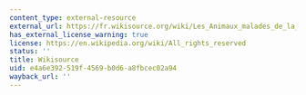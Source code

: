 ```yaml
---
content_type: external-resource
external_url: https://fr.wikisource.org/wiki/Les_Animaux_malades_de_la_peste
has_external_license_warning: true
license: https://en.wikipedia.org/wiki/All_rights_reserved
status: ''
title: Wikisource
uid: e4a6e392-519f-4569-b0d6-a8fbcec02a94
wayback_url: ''
---
```

